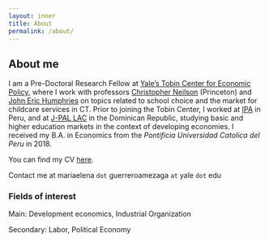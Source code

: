 ```yaml
---
layout: inner
title: About
permalink: /about/
---
```

## About me

I am a Pre-Doctoral Research Fellow at [Yale’s Tobin Center for Economic Policy](https://tobin.yale.edu/), where I work with professors [Christopher Neilson](https://christopherneilson.github.io/) (Princeton) and [John Eric Humphries](http://johnerichumphries.com/) on topics related to school choice and the market for childcare services in CT. Prior to joining the Tobin Center, I worked at [IPA](http://www.poverty-action.org/study/information-about-returns-post-primary-education-peru) in Peru, and at [J-PAL LAC](https://www.povertyactionlab.org/latin-america-caribbean) in the Dominican Republic, studying basic and higher education markets in the context of developing economies. I received my B.A. in Economics from the _Pontificia Universidad Catolica del Peru_ in 2018.

You can find my CV [here](https://www.dropbox.com/s/35jr9v6ady2yswp/CV_Guerrero_2020v2.pdf?raw=1).

Contact me at mariaelena `dot` guerreroamezaga `at` yale `dot` edu

### Fields of interest

Main: Development economics, Industrial Organization

Secondary: Labor, Political Economy

